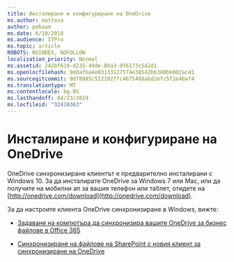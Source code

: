 ```yaml
---
title: Инсталиране и конфигуриране на OneDrive
ms.author: matteva
author: pebaum
ms.date: 6/10/2018
ms.audience: ITPro
ms.topic: article
ROBOTS: NOINDEX, NOFOLLOW
localization_priority: Normal
ms.assetid: 242bf619-d235-49de-88a3-9f6173c542d1
ms.openlocfilehash: 9ddafba4e83133127574e38542b6380b6002ac41
ms.sourcegitcommit: 9d78905c512192ffc4675468abd2efc5f2e4baf4
ms.translationtype: MT
ms.contentlocale: bg-BG
ms.lasthandoff: 04/23/2019
ms.locfileid: "32410363"
---
```

# <a name="install-and-configure-onedrive"></a>Инсталиране и конфигуриране на OneDrive

OneDrive синхронизиране клиентът е предварително инсталирани с Windows 10. За да инсталирате OneDrive за Windows 7 или Mac, или да получите на мобилни ап за вашия телефон или таблет, отидете на [http://onedrive.com/download](http://onedrive.com/download).
  
За да настроите клиента OneDrive синхронизиране в Windows, вижте:
  
- [Задаване на компютъра да синхронизира вашите OneDrive за бизнес файлове в Office 365](https://go.microsoft.com/fwlink/?linkid=533375)
    
- [Синхронизиране на файлове на SharePoint с новия клиент за синхронизиране на OneDrive](https://go.microsoft.com/fwlink/?linkid=871666)
    

